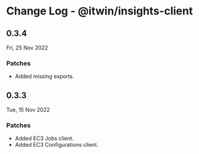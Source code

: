 # Change Log - @itwin/insights-client

## 0.3.4
Fri, 25 Nov 2022

### Patches

- Added missing exports.

## 0.3.3
Tue, 15 Nov 2022

### Patches

- Added EC3 Jobs client.
- Added EC3 Configurations client.
